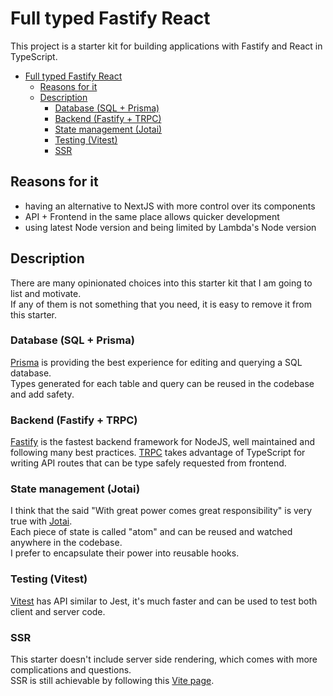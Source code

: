 # Full typed Fastify React 

This project is a starter kit for building applications with Fastify and React in TypeScript.

- [Full typed Fastify React](#full-typed-fastify-react)
  - [Reasons for it](#reasons-for-it)
  - [Description](#description)
    - [Database (SQL + Prisma)](#database-sql--prisma)
    - [Backend (Fastify + TRPC)](#backend-fastify--trpc)
    - [State management (Jotai)](#state-management-jotai)
    - [Testing (Vitest)](#testing-vitest)
    - [SSR](#ssr)

## Reasons for it

* having an alternative to NextJS with more control over its components
* API + Frontend in the same place allows quicker development
* using latest Node version and being limited by Lambda's Node version

## Description

There are many opinionated choices into this starter kit that I am going to list and motivate.  
If any of them is not something that you need, it is easy to remove it from this starter.

### Database (SQL + Prisma)

[Prisma](https://www.prisma.io) is providing the best experience for editing and querying a SQL database.  
Types generated for each table and query can be reused in the codebase and add safety.

### Backend (Fastify + TRPC)

[Fastify](https://www.fastify.io) is the fastest backend framework for NodeJS, well maintained and following many best practices.
[TRPC](https://trpc.io) takes advantage of TypeScript for writing API routes that can be type safely requested from frontend.

### State management (Jotai)

I think that the said "With great power comes great responsibility" is very true with [Jotai](https://jotai.org).  
Each piece of state is called "atom" and can be reused and watched anywhere in the codebase.  
I prefer to encapsulate their power into reusable hooks.

### Testing (Vitest)

[Vitest](https://vitest.dev) has API similar to Jest, it's much faster and can be used to test both client and server code.

### SSR

This starter doesn't include server side rendering, which comes with more complications and questions.  
SSR is still achievable by following this [Vite page](https://vitejs.dev/guide/ssr.html).
